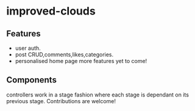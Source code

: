 # improved-clouds

## Features
- user auth.
- post CRUD,comments,likes,categories.
- personalised home page
more features yet to come!

## Components
  controllers work in a stage fashion where each stage is dependant on its previous stage.
Contributions are welcome!
